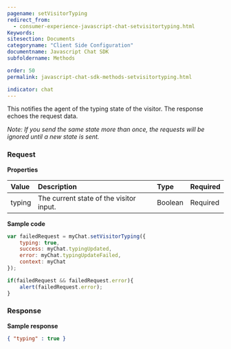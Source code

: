 ```yaml
---
pagename: setVisitorTyping
redirect_from:
  - consumer-experience-javascript-chat-setvisitortyping.html
Keywords:
sitesection: Documents
categoryname: "Client Side Configuration"
documentname: Javascript Chat SDK
subfoldername: Methods

order: 50
permalink: javascript-chat-sdk-methods-setvisitortyping.html

indicator: chat
---
```


This notifies the agent of the typing state of the visitor. The response echoes the request data.

*Note: If you send the same state more than once, the requests will be ignored until a new state is sent.*

### Request

**Properties**

| Value | Description | Type | Required |
| :--- | :--- | :--- | :--- |
| typing | The current state of the visitor input. | Boolean | Required |

**Sample code**

```javascript
var failedRequest = myChat.setVisitorTyping({
    typing: true,
    success: myChat.typingUpdated,
    error: myChat.typingUpdateFailed,
    context: myChat
});

if(failedRequest && failedRequest.error){
    alert(failedRequest.error);
}
```

### Response

**Sample response**

```json
{ "typing" : true }
```